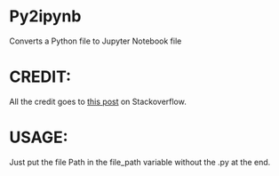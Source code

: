 # Py2ipynb
Converts a Python file to Jupyter Notebook file

# CREDIT:
All the credit goes to [this post](https://stackoverflow.com/a/35720002) on Stackoverflow.

# USAGE:
Just put the file Path in the file_path variable without the .py at the end.
